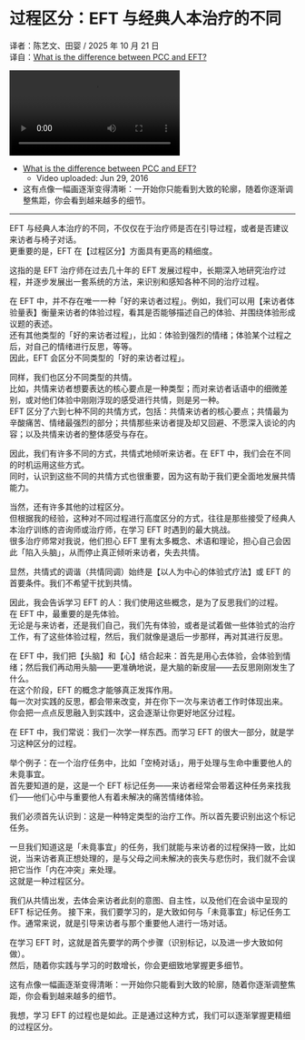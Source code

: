 # 过程区分：EFT 与经典人本治疗的不同
译者：陈艺文、田婴 / 2025 年 10 月 21 日  
译自：[What is the difference between PCC and EFT?](https://youtu.be/76Chs4puBTw)  

<div class="video-wrapper"><video src="https://files.catbox.moe/f78qkd.mp4" controls playsinline></video></div>

- [What is the difference between PCC and EFT?](https://youtu.be/76Chs4puBTw)  
  - Video uploaded: Jun 29, 2016
- 这有点像一幅画逐渐变得清晰：一开始你只能看到大致的轮廓，随着你逐渐调整焦距，你会看到越来越多的细节。

---

EFT 与经典人本治疗的不同，不仅仅在于治疗师是否在引导过程，或者是否建议来访者与椅子对话。  
更重要的是，EFT 在【过程区分】方面具有更高的精细度。

这指的是 EFT 治疗师在过去几十年的 EFT 发展过程中，长期深入地研究治疗过程，并逐步发展出一套系统的方法，来识别和感知各种不同的治疗过程。

在 EFT 中，并不存在唯一一种「好的来访者过程」。例如，我们可以用【来访者体验量表】衡量来访者的体验过程，看其是否能够描述自己的体验、并围绕体验形成议题的表述。  
还有其他类型的「好的来访者过程」，比如：体验到强烈的情绪；体验某个过程之后，对自己的情绪进行反思，等等。  
因此，EFT 会区分不同类型的「好的来访者过程」。

同样，我们也区分不同类型的共情。  
比如，共情来访者想要表达的核心要点是一种类型；而对来访者话语中的细微差别，或对他们体验中刚刚浮现的感受进行共情，则是另一种。  
EFT 区分了六到七种不同的共情方式，包括：共情来访者的核心要点；共情最为辛酸痛苦、情绪最强烈的部分；共情那些来访者提及却又回避、不愿深入谈论的内容；以及共情来访者的整体感受与存在。

因此，我们有许多不同的方式，共情式地倾听来访者。在 EFT 中，我们会在不同的时机运用这些方式。  
同时，认识到这些不同的共情方式也很重要，因为这有助于我们更全面地发展共情能力。

当然，还有许多其他的过程区分。  
但根据我的经验，这种对不同过程进行高度区分的方式，往往是那些接受了经典人本治疗训练的咨询师或治疗师，在学习 EFT 时遇到的最大挑战。  
很多治疗师常对我说，他们担心 EFT 里有太多概念、术语和理论，担心自己会因此「陷入头脑」，从而停止真正倾听来访者，失去共情。

显然，共情式的调谐（共情同调）始终是【以人为中心的体验式疗法】或 EFT 的首要条件。我们不希望干扰到共情。

因此，我会告诉学习 EFT 的人：我们使用这些概念，是为了反思我们的过程。  
在 EFT 中，最重要的是先体验。  
无论是与来访者，还是我们自己，我们先有体验，或者是试着做一些体验式的治疗工作，有了这些体验过程，然后，我们就像是退后一步那样，再对其进行反思。

在 EFT 中，我们把【头脑】和【心】结合起来：首先是用心去体验，会体验到情绪；然后我们再动用头脑——更准确地说，是大脑的新皮层——去反思刚刚发生了什么。    
在这个阶段，EFT 的概念才能够真正发挥作用。  
每一次对实践的反思，都会带来改变，并在你下一次与来访者工作时体现出来。  
你会把一点点反思融入到实践中，这会逐渐让你更好地区分过程。

在 EFT 中，我们常说：我们一次学一样东西。而学习 EFT 的很大一部分，就是学习这种区分的过程。

举个例子：在一个治疗任务中，比如「空椅对话」，用于处理与生命中重要他人的未竟事宜。    
首先要知道的是，这是一个 EFT 标记任务——来访者经常会带着这种任务来找我们——他们心中与重要他人有着未解决的痛苦情绪体验。

我们必须首先认识到：这是一种特定类型的治疗工作。所以首先要识别出这个标记任务。

一旦我们知道这是「未竟事宜」的任务，我们就能与来访者的过程保持一致，比如说，当来访者真正想处理的，是与父母之间未解决的丧失与悲伤时，我们就不会误把它当作「内在冲突」来处理。  
这就是一种过程区分。

我们从共情出发，去体会来访者此刻的意图、自主性，以及他们在会谈中呈现的 EFT 标记任务。 
接下来，我们要学习的，是大致如何与「未竟事宜」标记任务工作。通常来说，就是引导来访者与那个重要他人进行一场对话。

在学习 EFT 时，这就是首先要学的两个步骤（识别标记，以及进一步大致如何做）。  
然后，随着你实践与学习的时数增长，你会更细致地掌握更多细节。

这有点像一幅画逐渐变得清晰：一开始你只能看到大致的轮廓，随着你逐渐调整焦距，你会看到越来越多的细节。

我想，学习 EFT 的过程也是如此。正是通过这种方式，我们可以逐渐掌握更精细的过程区分。
